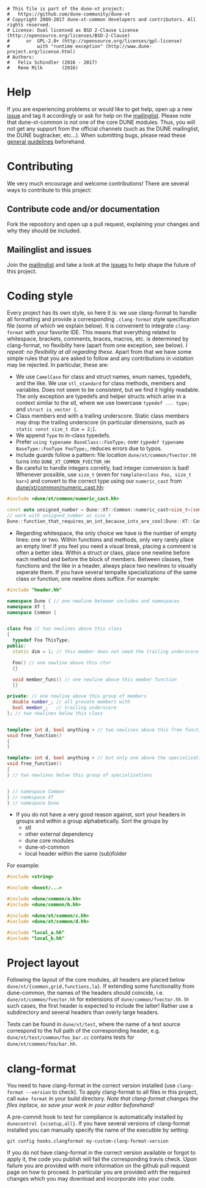 ```
# This file is part of the dune-xt project:
#   https://github.com/dune-community/dune-xt
# Copyright 2009-2017 dune-xt-common developers and contributors. All rights reserved.
# License: Dual licensed as BSD 2-Clause License (http://opensource.org/licenses/BSD-2-Clause)
#      or  GPL-2.0+ (http://opensource.org/licenses/gpl-license)
#          with "runtime exception" (http://www.dune-project.org/license.html)
# Authors:
#   Felix Schindler (2016 - 2017)
#   Rene Milk       (2016)
```

# Help

If you are experiencing problems or would like to get help, open up a new
[issue](https://github.com/dune-community/dune-xt/issues/new) and tag it accordingly
or ask for help on the [mailinglist](https://listserv.uni-muenster.de/mailman/listinfo/dune-xt-dev).
Please note that dune-xt-common is not one of the core DUNE modules. Thus, you will not get
any support from the official channels (such as the DUNE mailinglist, the DUNE bugtracker,
etc...).
When submitting bugs, please read these
[general guidelines](https://www.dune-project.org/doc/guides/bug_reporting/) beforehand.


# Contributing

We very much encourage and welcome contributions!
There are several ways to contribute to this project:

## Contribute code and/or documentation

Fork the repository and open up a pull request, explaining your changes and why they should be included.

## Mailinglist and issues

Join the [mailinglist](https://listserv.uni-muenster.de/mailman/listinfo/dune-xt-dev) and take a look at the
[issues](https://github.com/dune-community/dune-xt/issues) to help shape the future of this project.


# Coding style

Every project has its own style, so here it is: we use clang-format to handle all formatting and provide a
corresponding `.clang-format` style specification file (some of which we explain below). It is convenient
to integrate `clang-format` with your favorite IDE.
This means that everything related to whitespace, brackets, comments, braces, macros, etc. is determined by
clang-format, no flexibilty here (apart from one exception, see below).
_I repeat: no flexibility at all regarding these._
Apart from that we have some simple rules that you are asked to follow and any contributions in violation may be
rejected.
In particular, these are:

* We use `CamelCase` for class and struct names, enum names, typedefs, and the like. We use `stl_standard` for class
methods, members and variables. Does not seem to be consistent, but we find it highly readable. The only exception are typedefs and helper structs which arise in a context similar to the stl, where we use
lowercase `typedef ... type;` and `struct is_vector {`.
* Class members end with a trailing underscore. Static class members may drop the trailing underscore (in particular
dimensions, such as `static const size_t dim = 2;`).
* We append `Type` to in-class typedefs.
* Prefer `using typename BaseClass::FooType;` over `typedef typename BaseType::FooType FooType;`, reduces errors due to
typos.
* Include guards follow a pattern: file location `dune/xt/common/fvector.hh` turns into `DUNE_XT_COMMON_FVECTOR_HH`
* Be careful to handle integers corretly, bad integer conversion is bad! Whenever possible, use `size_t` (even for
`template<class Foo, size_t bar>`) and convert to the correct type using our `numeric_cast` from [dune/xt/common/numeric_cast.hh](https://github.com/dune-community/dune-xt/blob/master/dune/xt/common/numeric_cast.hh):
```c++
#include <dune/xt/common/numeric_cast.hh>

const auto unsigned_number = Dune::XT::Common::numeric_cast<size_t>(some_vector_size_of_unknown_int_type);
// work with unsigned_number as size_t
Dune::function_that_requires_an_int_because_ints_are_cool(Dune::XT::Common::numeric_cast<int>(unsigned_number);
```
* Regarding whitespace, the only choice we have is the number of empty lines: one or two.
Within functions and methods, only very rarely place an empty line!
If you feel you need a visual break, placing a comment is often a better idea.
Within a struct or class, place one newline before each method and before the block of members.
Between classes, free functions and the like in a header, always place two newlines to visually seperate them.
If you have several tempalte specializations of the same class or function, one newline does suffice.
For example:
```c++
#include "header.hh"

namespace Dune { // one newline between includes and namespaces
namespace XT {
namespace Common {


class Foo // two newlines above this class
{
  typedef Foo ThisType;
public:
  static dim = 1; // this member does not need the trailing underscore

  Foo() // one newline above this ctor
  {}

  void member_func() // one newline above this member function
  {}

private: // one newline above this group of members
  double number_; // all provate members with
  bool member_;   // trailing underscore
}; // two newlines below this class


template< int d, bool anything > // two newlines above this free function
void free_function()
{
}

template< int d, bool anything > // but only one above the specialization
void free_function()
{
} // two newlines below this group of specializations


} // namespace Common
} // namespace XT
} // namespace Dune
```
* If you do not have a very good reason against, sort your headers in groups and within a group alphabetically.
Sort the groups by
  * stl
  * other external dependency
  * dune core modules
  * dune-xt-common
  * local header within the same (sub)folder

For example:
```c++
#include <string>

#include <boost/...>

#include <dune/common/a.hh>
#include <dune/common/b.hh>

#include <dune/xt/common/c.hh>
#include <dune/xt/common/d.hh>

#include "local_a.hh"
#include "local_b.hh"
```


# Project layout

Following the layout of the core modules, all headers are placed below `dune/xt/{common,grid,functions,la}`.
If extending some functionality from dune-common, the names of the headers should coincide, i.e.
`dune/xt/common/fvector.hh` for extensions of `dune/common/fvector.hh`.
In such cases, the first header is expected to include the latter!
Rather use a subdirectory and several headers than overly large headers.

Tests can be found in `dune/xt/test`, where the name of a test source correspond to the full path of the
corresponding header, e.g. `dune/xt/test/common/foo_bar.cc` contains tests for `dune/xt/common/foo/bar.hh`.


# clang-format

You need to have clang-format in the correct version installed (use `clang-format --version` to check).
To apply clang-format to all files in this project, call `make format` in your build directory.
_Note that clang-format changes the files inplace, so save your work in your editor beforehand!_

A pre-commit hook to test for compliance is automatically installed by ```dunecontrol {vcsetup,all}```.
If you have several versions of clang-format installed you can manually specify the name of the
executble by setting:
```
git config hooks.clangformat my-custom-clang-format-version
```

If you do not have clang-format in the correct version available or forgot to apply it, the code you publish will fail the
corresponding travis check.
Upon failure you are provided with more information on the github pull request page on how to proceed.
In particular you are provided with the required changes which you may download and incorporate into your code.
